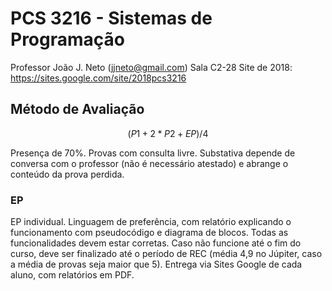 # PCS 3216 - Sistemas de Programação

Professor João J. Neto (jjneto@gmail.com) 
Sala C2-28
Site de 2018: https://sites.google.com/site/2018pcs3216

## Método de Avaliação

$$
(P1 + 2*P2 + EP) / 4
$$

Presença de 70%. 
Provas com consulta livre.
Substativa depende de conversa com o professor (não é necessário atestado) e abrange o conteúdo da prova perdida.

### EP

EP individual. Linguagem de preferência, com relatório explicando o funcionamento com pseudocódigo e diagrama de blocos. 
Todas as funcionalidades devem estar corretas. Caso não funcione até o fim do curso, deve ser finalizado até o período de REC (média 4,9 no Júpiter, caso a média de provas seja maior que 5). 
Entrega via Sites Google de cada aluno, com relatórios em PDF.









